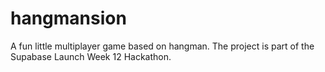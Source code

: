 # hangmansion
A fun little multiplayer game based on hangman. The project is part of the Supabase Launch Week 12 Hackathon.

